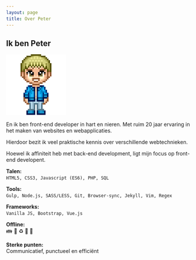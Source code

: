 ```yaml
---
layout: page 
title: Over Peter
---
```



## Ik ben Peter ##

![Peter](assets/peter.png)

En ik ben front-end developer in hart en nieren. Met ruim 20 jaar ervaring in het maken van websites en webapplicaties.   


Hierdoor bezit ik veel praktische kennis over verschillende webtechnieken.  


Hoewel ik affiniteit heb met back-end development, ligt mijn focus op front-end developent.

**Talen:**  
```HTML5, CSS3, Javascript (ES6), PHP, SQL```

**Tools:**  
```Gulp, Node.js, SASS/LESS, Git, Browser-sync, Jekyll, Vim, Regex```

**Frameworks:**  
```Vanilla JS, Bootstrap, Vue.js```

**Offline:**  
:family: :seedling: :recycle: :book: :space_invader: 

**Sterke punten:**   
Communicatief, punctueel en efficiënt